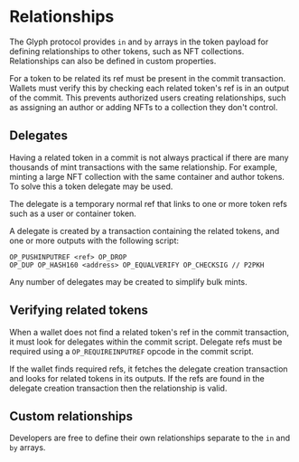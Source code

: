 # Relationships

The Glyph protocol provides `in` and `by` arrays in the token payload for defining relationships to other tokens, such as NFT collections. Relationships can also be defined in custom properties.

For a token to be related its ref must be present in the commit transaction. Wallets must verify this by checking each related token's ref is in an output of the commit. This prevents authorized users creating relationships, such as assigning an author or adding NFTs to a collection they don't control.

## Delegates

Having a related token in a commit is not always practical if there are many thousands of mint transactions with the same relationship. For example, minting a large NFT collection with the same container and author tokens. To solve this a token delegate may be used.

The delegate is a temporary normal ref that links to one or more token refs such as a user or container token.

A delegate is created by a transaction containing the related tokens, and one or more outputs with the following script:

```
OP_PUSHINPUTREF <ref> OP_DROP
OP_DUP OP_HASH160 <address> OP_EQUALVERIFY OP_CHECKSIG // P2PKH
```

Any number of delegates may be created to simplify bulk mints.

## Verifying related tokens

When a wallet does not find a related token's ref in the commit transaction, it must look for delegates within the commit script. Delegate refs must be required using a `OP_REQUIREINPUTREF` opcode in the commit script.

If the wallet finds required refs, it fetches the delegate creation transaction and looks for related tokens in its outputs. If the refs are found in the delegate creation transaction then the relationship is valid.

## Custom relationships

Developers are free to define their own relationships separate to the `in` and `by` arrays.
